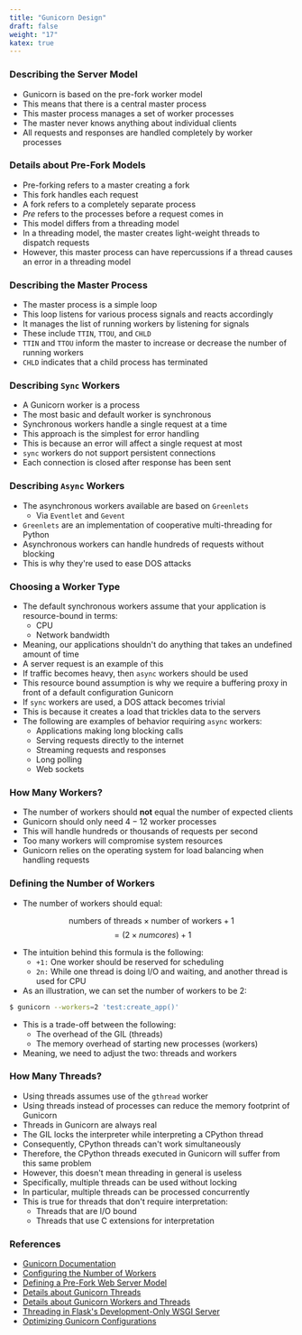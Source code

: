```yaml
---
title: "Gunicorn Design"
draft: false
weight: "17"
katex: true
---
```


### Describing the Server Model
- Gunicorn is based on the pre-fork worker model
- This means that there is a central master process
- This master process manages a set of worker processes
- The master never knows anything about individual clients
- All requests and responses are handled completely by worker processes

### Details about Pre-Fork Models
- Pre-forking refers to a master creating a fork
- This fork handles each request
- A fork refers to a completely separate process
- *Pre* refers to the processes before a request comes in
- This model differs from a threading model
- In a threading model, the master creates light-weight threads to dispatch requests
- However, this master process can have repercussions if a thread causes an error in a threading model

### Describing the Master Process
- The master process is a simple loop
- This loop listens for various process signals and reacts accordingly
- It manages the list of running workers by listening for signals
- These include `TTIN`, `TTOU`, and `CHLD`
- `TTIN` and `TTOU` inform the  master to increase or decrease the number of running workers
- `CHLD` indicates that a child process has terminated

### Describing `Sync` Workers
- A Gunicorn worker is a process
- The most basic and default worker is synchronous
- Synchronous workers handle a single request at a time
- This approach is the simplest for error handling
- This is because an error will affect a single request at most
- `sync` workers do not support persistent connections
- Each connection is closed after response has been sent

### Describing `Async` Workers
- The asynchronous workers available are based on `Greenlets`
	- Via `Eventlet` and `Gevent`
- `Greenlets` are an implementation of cooperative multi-threading for Python
- Asynchronous workers can handle hundreds of requests without blocking
- This is why they're used to ease DOS attacks

### Choosing a Worker Type
- The default synchronous workers assume that your application is resource-bound in terms:
	- CPU
	- Network bandwidth
- Meaning, our applications shouldn't do anything that takes an undefined amount of time
- A server request is an example of this
- If traffic becomes heavy, then `async` workers should be used
- This resource bound assumption is why we require a buffering proxy in front of a default configuration Gunicorn
- If `sync` workers are used, a DOS attack becomes trivial
- This is because it creates a load that trickles data to the servers
- The following are examples of behavior requiring `async` workers:
	- Applications making long blocking calls
	- Serving requests directly to the internet
	- Streaming requests and responses
	- Long polling
	- Web sockets

### How Many Workers?
- The number of workers should **not** equal the number of expected clients
- Gunicorn should only need $4-12$ worker processes
- This will handle hundreds or thousands of requests per second
- Too many workers will compromise system resources
- Gunicorn relies on the operating system for load balancing when handling requests

### Defining the Number of Workers
- The number of workers should equal:

$$ \text{numbers of threads} \times \text{number of workers} + 1 $$
$$ = (2 \times numcores) + 1 $$

- The intuition behind this formula is the following:
	- `+1:` One worker should be reserved for scheduling
	- `2n:` While one thread is doing I/O and waiting, and another thread is used for CPU
- As an illustration, we can set the number of workers to be $2$:

```sh
$ gunicorn --workers=2 'test:create_app()'
```

- This is a trade-off between the following:
	- The overhead of the GIL (threads)
	- The memory overhead of starting new processes (workers)
- Meaning, we need to adjust the two: threads and workers

### How Many Threads?
- Using threads assumes use of the `gthread` worker
- Using threads instead of processes can reduce the memory footprint of Gunicorn
- Threads in Gunicorn are always real
- The GIL locks the interpreter while interpreting a CPython thread
- Consequently, CPython threads can't work simultaneously
- Therefore, the CPython threads executed in Gunicorn will suffer from this same problem
- However, this doesn't mean threading in general is useless
- Specifically, multiple threads can be used without locking
- In particular, multiple threads can be processed concurrently
- This is true for threads that don't require interpretation:
	- Threads that are I/O bound
	- Threads that use C extensions for interpretation

### References
- [Gunicorn Documentation](https://docs.gunicorn.org/en/stable/design.html)
- [Configuring the Number of Workers](https://github.com/benoitc/gunicorn/issues/1045#issuecomment-269575459)
- [Defining a Pre-Fork Web Server Model](https://stackoverflow.com/a/25894770/12777044)
- [Details about Gunicorn Threads](https://stackoverflow.com/a/48572328/12777044)
- [Details about Gunicorn Workers and Threads](https://stackoverflow.com/a/41696500/12777044)
- [Threading in Flask's Development-Only WSGI Server](https://stackoverflow.com/a/38876915/12777044)
- [Optimizing Gunicorn Configurations](https://medium.com/building-the-system/gunicorn-3-means-of-concurrency-efbb547674b7)
